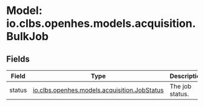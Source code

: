 # Model: io.clbs.openhes.models.acquisition.BulkJob

## Fields

| Field | Type | Description |
| --- | --- | --- |
| status | [io.clbs.openhes.models.acquisition.JobStatus](model-io-clbs-openhes-models-acquisition-jobstatus.md) | The job status. |

